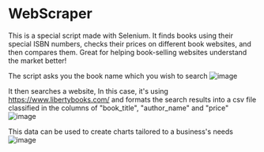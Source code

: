 # WebScraper
This is a special script made with Selenium. It finds books using their special ISBN numbers, checks their prices on different book websites, and then compares them. Great for helping book-selling websites understand the market better!

The script asks you the book name which you wish to search 
![image](https://github.com/row-huh/WebScraper/assets/74301640/2fb1bef0-026c-43b3-bb7b-a7e261104deb)


It then searches a website, In this case, it's using https://www.libertybooks.com/
and formats the search results into a csv file classified in the columns of "book_title", "author_name" and "price"
![image](https://github.com/row-huh/WebScraper/assets/74301640/0cbdf456-55f4-46c8-a8b7-fa532f1f8b39)


This data can be used to create charts tailored to a business's needs
![image](https://github.com/row-huh/WebScraper/assets/74301640/7be6c0db-2bac-4391-97c4-4815cb858dca)
